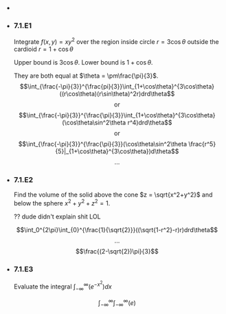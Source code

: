 -
- ### 7.1.E1
  Integrate $f(x,y) = xy^2$ over the region inside circle $r=3\cos\theta$ outside the cardioid $r=1+\cos\theta$
  
  Upper bound is $3\cos\theta$.
  Lower bound is $1+\cos\theta$.
  
  They are both equal at $\theta = \pm\frac{\pi}{3}$.
  $$\int_{\frac{-\pi}{3}}^{\frac{pi}{3}}\int_{1+\cos\theta}^{3\cos\theta}((r\cos\theta)(r\sin\theta)^2r)drd\theta$$
  $$\text{or}$$
  $$\int_{\frac{-\pi}{3}}^{\frac{\pi}{3}}\int_{1+\cos\theta}^{3\cos\theta}(\cos\theta\sin^2\theta r^4)drd\theta$$
  $$\text{or}$$
  $$\int_{\frac{-\pi}{3}}^{\frac{\pi}{3}}(\cos\theta\sin^2\theta \frac{r^5}{5}|_{1+\cos\theta}^{3\cos\theta})d\theta$$
  $$\text{...}$$
- ### 7.1.E2
  Find the volume of the solid above the cone $z = \sqrt{x^2+y^2}$ and below the sphere $x^2+y^2+z^2=1$.
  
  ?? dude didn't explain shit LOL
  
  $$\int_0^{2\pi}\int_{0}^{\frac{1}{\sqrt{2}}}((\sqrt{1-r^2}-r)r)drd\theta$$
  $$\text{...}$$
  $$\frac{(2-\sqrt{2})\pi}{3}$$
- ### 7.1.E3
  Evaluate the integral $\int_{-\infty}^\infty (e^{-x^2})dx$
  
  $$\int_{-\infty}^\infty\int_{-\infty}^\infty(e^{})$$